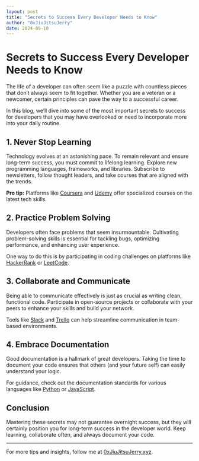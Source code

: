 ```yaml
---
layout: post
title: "Secrets to Success Every Developer Needs to Know"
author: "0xJiuJitsuJerry"
date: 2024-09-10
---
```


# Secrets to Success Every Developer Needs to Know

The life of a developer can often seem like a puzzle with countless pieces that don’t always seem to fit together. Whether you are a veteran or a newcomer, certain principles can pave the way to a successful career.

In this blog, we’ll dive into some of the most important secrets to success for developers that you may have overlooked or need to incorporate more into your daily routine.

## 1. **Never Stop Learning**

Technology evolves at an astonishing pace. To remain relevant and ensure long-term success, you must commit to lifelong learning. Explore new programming languages, frameworks, and libraries. Subscribe to newsletters, follow thought leaders, and take courses that are aligned with the trends.

**Pro tip:** Platforms like [Coursera](https://www.coursera.org/) and [Udemy](https://www.udemy.com/) offer specialized courses on the latest tech skills.

## 2. **Practice Problem Solving**

Developers often face problems that seem insurmountable. Cultivating problem-solving skills is essential for tackling bugs, optimizing performance, and enhancing user experience.

One way to do this is by participating in coding challenges on platforms like [HackerRank](https://www.hackerrank.com/) or [LeetCode](https://leetcode.com/).

## 3. **Collaborate and Communicate**

Being able to communicate effectively is just as crucial as writing clean, functional code. Participate in open-source projects or collaborate with your peers to enhance your skills and build your network.

Tools like [Slack](https://slack.com/) and [Trello](https://trello.com/) can help streamline communication in team-based environments.

## 4. **Embrace Documentation**

Good documentation is a hallmark of great developers. Taking the time to document your code ensures that others (and your future self) can easily understand your logic.

For guidance, check out the documentation standards for various languages like [Python](https://docs.python.org/3/) or [JavaScript](https://developer.mozilla.org/en-US/docs/Web/JavaScript/Guide).

## Conclusion

Mastering these secrets may not guarantee overnight success, but they will certainly position you for long-term success in the developer world. Keep learning, collaborate often, and always document your code.

---

For more tips and insights, follow me at [0xJiuJitsuJerry.xyz](https://0xjiujitsujerry.xyz).


